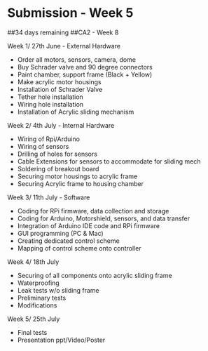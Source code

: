 # Submission - Week 5
##34 days remaining
##CA2 - Week 8

Week 1/ 27th June - External Hardware
- Order all motors, sensors, camera, dome
- Buy Schrader valve and 90 degree connectors
- Paint chamber, support frame (Black + Yellow)
- Make acrylic motor housings
- Installation of Schrader Valve
- Tether hole installation
- Wiring hole installation
- Installation of Acrylic sliding mechanism 

Week 2/ 4th July - Internal Hardware
- Wiring of Rpi/Arduino
- Wiring of sensors
- Drilling of holes for sensors
- Cable Extensions for sensors to accommodate for sliding mech
- Soldering of breakout board
- Securing motor housings to acrylic frame
- Securing Acrylic frame to housing chamber

Week 3/ 11th July - Software
- Coding for RPi firmware, data collection and storage
- Coding for Arduino, Motorshield, sensors, and data transfer
- Integration of Arduino IDE code and RPi firmware
- GUI programming (PC & Mac)
- Creating dedicated control scheme 
- Mapping of control scheme onto controller

Week 4/ 18th July
- Securing of all components onto acrylic sliding frame
- Waterproofing 
- Leak tests w/o sliding frame 
- Preliminary tests
- Modifications

Week 5/ 25th July
- Final tests
- Presentation ppt/Video/Poster
